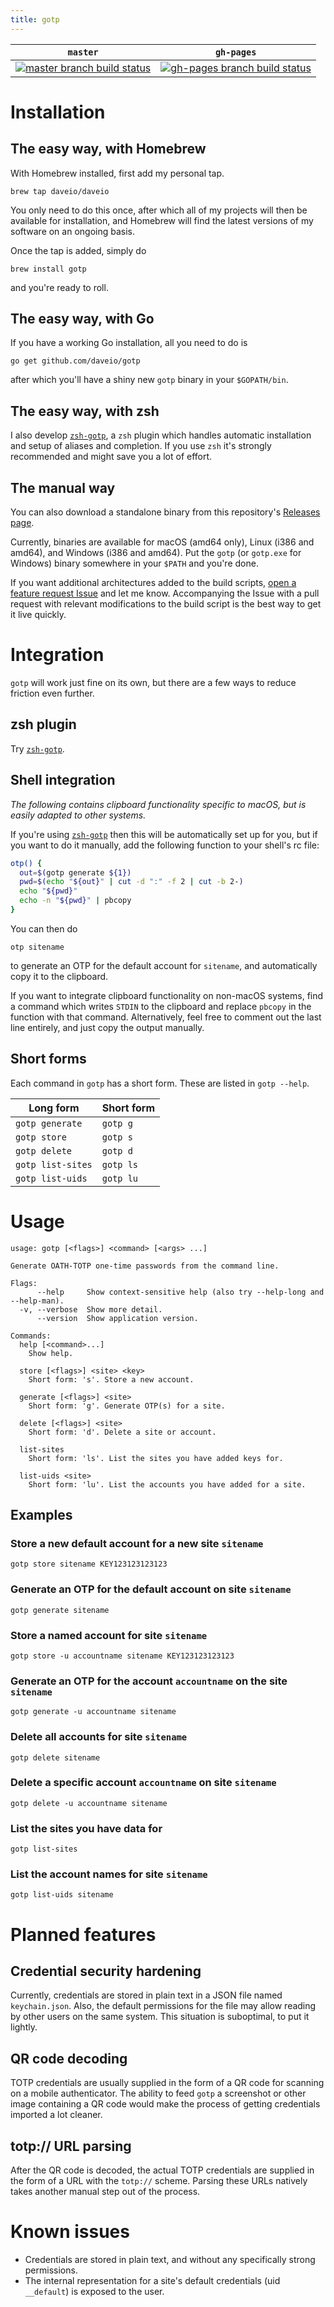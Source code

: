 ```yaml
---
title: gotp
---
```


<table>
  <thead>
    <tr>
      <th>
        <code>master</code>
      </th>
      <th>
        <code>gh-pages</code>
      </th>
    </tr>
  </thead>
  <tbody>
    <tr>
      <td>
        <a href="https://travis-ci.com/daveio/gotp/branches" rel="nofollow">
          <img src="https://travis-ci.com/daveio/gotp.svg?branch=master" alt="master branch build status">
        </a>
      </td>
      <td>
        <a href="https://travis-ci.com/daveio/gotp/branches" rel="nofollow">
          <img src="https://travis-ci.com/daveio/gotp.svg?branch=gh-pages" alt="gh-pages branch build status">
        </a>
      </td>
    </tr>
  </tbody>
</table>

# Installation

## The easy way, with Homebrew

With Homebrew installed, first add my personal tap.

`brew tap daveio/daveio`

You only need to do this once, after which all of my projects will then be available for installation, and Homebrew will find the latest versions of my software on an ongoing basis.

Once the tap is added, simply do

`brew install gotp`

and you're ready to roll.

## The easy way, with Go

If you have a working Go installation, all you need to do is

`go get github.com/daveio/gotp`

after which you'll have a shiny new `gotp` binary in your `$GOPATH/bin`.

## The easy way, with zsh

I also develop [`zsh-gotp`][link-zsh-gotp], a `zsh` plugin which handles automatic installation and setup of aliases and completion. If you use `zsh` it's strongly recommended and might save you a lot of effort.

## The manual way

You can also download a standalone binary from this repository's [Releases page][link-gotp-releases].

Currently, binaries are available for macOS (amd64 only), Linux (i386 and amd64), and Windows (i386 and amd64). Put the `gotp` (or `gotp.exe` for Windows) binary somewhere in your `$PATH` and you're done.

If you want additional architectures added to the build scripts, [open a feature request Issue][link-open-feature-request] and let me know. Accompanying the Issue with a pull request with relevant modifications to the build script is the best way to get it live quickly.

# Integration

`gotp` will work just fine on its own, but there are a few ways to reduce friction even further.

## zsh plugin

Try [`zsh-gotp`][link-zsh-gotp].

## Shell integration

*The following contains clipboard functionality specific to macOS, but is easily adapted to other systems.*

If you're using [`zsh-gotp`][link-zsh-gotp] then this will be automatically set up for you, but if you want to do it manually, add the following function to your shell's rc file:

```sh
otp() {
  out=$(gotp generate ${1})
  pwd=$(echo "${out}" | cut -d ":" -f 2 | cut -b 2-)
  echo "${pwd}"
  echo -n "${pwd}" | pbcopy
}
```

You can then do

`otp sitename`

to generate an OTP for the default account for `sitename`, and automatically copy it to the clipboard.

If you want to integrate clipboard functionality on non-macOS systems, find a command which writes `STDIN` to the clipboard and replace `pbcopy` in the function with that command. Alternatively, feel free to comment out the last line entirely, and just copy the output manually.

## Short forms

Each command in `gotp` has a short form. These are listed in `gotp --help`.

|Long form        |Short form|
|-----------------|----------|
|`gotp generate`  |`gotp g`  |
|`gotp store`     |`gotp s`  |
|`gotp delete`    |`gotp d`  |
|`gotp list-sites`|`gotp ls` |
|`gotp list-uids` |`gotp lu` |

# Usage

```text
usage: gotp [<flags>] <command> [<args> ...]

Generate OATH-TOTP one-time passwords from the command line.

Flags:
      --help     Show context-sensitive help (also try --help-long and --help-man).
  -v, --verbose  Show more detail.
      --version  Show application version.

Commands:
  help [<command>...]
    Show help.

  store [<flags>] <site> <key>
    Short form: 's'. Store a new account.

  generate [<flags>] <site>
    Short form: 'g'. Generate OTP(s) for a site.

  delete [<flags>] <site>
    Short form: 'd'. Delete a site or account.

  list-sites
    Short form: 'ls'. List the sites you have added keys for.

  list-uids <site>
    Short form: 'lu'. List the accounts you have added for a site.
```

## Examples

### Store a new default account for a new site `sitename`

`gotp store sitename KEY123123123123`

### Generate an OTP for the default account on site `sitename`

`gotp generate sitename`

### Store a named account for site `sitename`

`gotp store -u accountname sitename KEY123123123123`

### Generate an OTP for the account `accountname` on the site `sitename`

`gotp generate -u accountname sitename`

### Delete all accounts for site `sitename`

`gotp delete sitename`

### Delete a specific account `accountname` on site `sitename`

`gotp delete -u accountname sitename`

### List the sites you have data for

`gotp list-sites`

### List the account names for site `sitename`

`gotp list-uids sitename`

# Planned features

## Credential security hardening

Currently, credentials are stored in plain text in a JSON file named `keychain.json`. Also, the default permissions for the file may allow reading by other users on the same system. This situation is suboptimal, to put it lightly.

## QR code decoding

TOTP credentials are usually supplied in the form of a QR code for scanning on a mobile authenticator. The ability to feed `gotp` a screenshot or other image containing a QR code would make the process of getting credentials imported a lot cleaner.

## totp:// URL parsing

After the QR code is decoded, the actual TOTP credentials are supplied in the form of a URL with the `totp://` scheme. Parsing these URLs natively takes another manual step out of the process.

# Known issues

* Credentials are stored in plain text, and without any specifically strong permissions.
* The internal representation for a site's default credentials (uid `__default`) is exposed to the user.

[link-zsh-gotp]: https://github.com/daveio/zsh-gotp
[link-gotp-releases]: https://github.com/daveio/gotp/releases
[link-open-feature-request]: https://github.com/daveio/gotp/issues/new?assignees=&labels=&template=feature_request.md&title=
